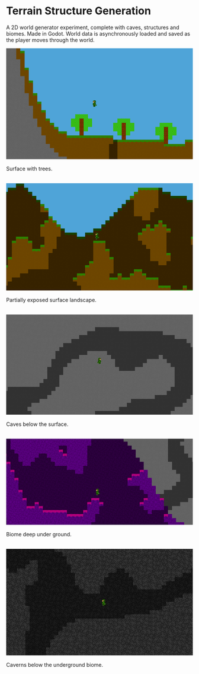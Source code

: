 # Terrain Structure Generation

A 2D world generator experiment, complete with caves, structures and biomes. Made in Godot. World data is asynchronously loaded and saved as the player moves through the world.

![Surface](readme_assets/Surface.PNG)

Surface with trees.<br />
<br />

![landscape](readme_assets/Landscape.PNG)

Partially exposed surface landscape.<br />
<br />

![Caves](readme_assets/Caves.PNG)

Caves below the surface.<br />
<br />

![Subsurface](readme_assets/Subsurface.PNG)

Biome deep under ground.<br />
<br />

![Caverns](readme_assets/Caverns.PNG)

Caverns below the underground biome.<br />
<br />

